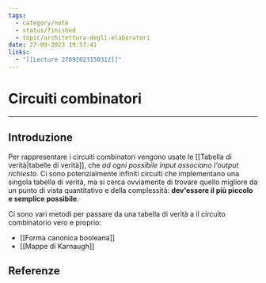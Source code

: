 ```yaml
---
tags:
  - category/note
  - status/finished
  - topic/architettura-degli-elaboratori
date: 27-09-2023 19:57:41
links:
  - "[[Lecture 27092023150312]]"
---
```

# Circuiti combinatori
---
## Introduzione
Per rappresentare i circuiti combinatori vengono usate le [[Tabella di verità|tabelle di verità]], che _ad ogni possibile input associano l'output richiesto_. Ci sono potenzialmente infiniti circuiti che implementano una singola tabella di verità, ma si cerca ovviamente di trovare quello migliore da un punto di vista quantitativo e della complessità: **dev'essere il più piccolo e semplice possibile**.

Ci sono vari metodi per passare da una tabella di verità a il circuito combinatorio vero e proprio:
- [[Forma canonica booleana]]
- [[Mappe di Karnaugh]]

## Referenze